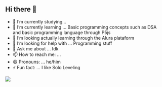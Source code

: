 ## Hi there 👋




- 🔭 I’m currently studying...
- 🌱 I’m currently learning ... Basic programming concepts such as DSA and basic programming language through P5js
- 👯 I’m looking actually learning through the Alura plataform
- 🤔 I’m looking for help with ... Programming stuff
- 💬 Ask me about ... Idk
- 📫 How to reach me: ...
- 😄 Pronouns: ... he/him
- ⚡ Fun fact: ... I like Solo Leveling

![](https://media0.giphy.com/media/v1.Y2lkPTc5MGI3NjExbDBpY3kzb3gzbngwY2ZodGdmOGkxMGc4bmhjd281emdjMWxmMGJnaSZlcD12MV9pbnRlcm5hbF9naWZfYnlfaWQmY3Q9Zw/FCa6hZaIkSLqHZB2rO/giphy.webp)
